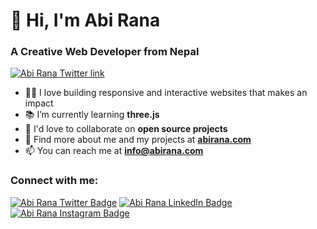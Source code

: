 <h1>👋 Hi, I'm Abi Rana</h1>
<h3>A Creative Web Developer from Nepal</h3>

<a href="https://twitter.com/getabirana" target="_blank">
  <img src="https://img.shields.io/twitter/follow/getabirana?logo=twitter&style=for-the-badge" alt="Abi Rana Twitter link" />
</a>


- 👨‍💻 I love building responsive and interactive websites that makes an impact
- 📚 I’m currently learning **three.js**
- 🤝 I'd love to collaborate on **open source projects**
- 🔎 Find more about me and my projects at **[abirana.com](https://abirana.com/)**
- 📫 You can reach me at **info@abirana.com**

<h3 align="left">Connect with me:</h3>

[<img src="https://img.shields.io/badge/Twitter-blue?style=for-the-badge&logo=twitter&logoColor=white" alt="Abi Rana Twitter Badge"/>](https://twitter.com/getabirana)
[<img src="https://img.shields.io/badge/LinkedIn-grey?style=for-the-badge&logo=linkedin&logoColor=white" alt="Abi Rana LinkedIn Badge"/>](https://www.linkedin.com/in/abirana)
[<img src="https://img.shields.io/badge/Instagram-red?style=for-the-badge&logo=instagram&logoColor=white" alt="Abi Rana Instagram Badge"/>](https://instagram.com/getabirana)

<!---
abirana/abirana is a ✨ special ✨ repository because its `README.md` (this file) appears on your GitHub profile.
You can click the Preview link to take a look at your changes.
--->
